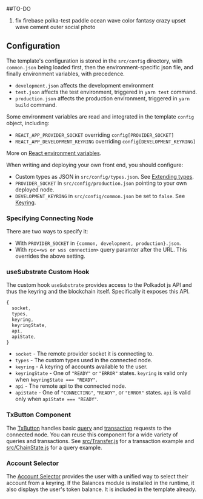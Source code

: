 ##TO-DO

1. fix firebase
   polka-test
   paddle ocean wave color fantasy crazy upset wave cement outer social photo

## Configuration

The template's configuration is stored in the `src/config` directory, with
`common.json` being loaded first, then the environment-specific json file,
and finally environment variables, with precedence.

- `development.json` affects the development environment
- `test.json` affects the test environment, triggered in `yarn test` command.
- `production.json` affects the production environment, triggered in
  `yarn build` command.

Some environment variables are read and integrated in the template `config` object,
including:

- `REACT_APP_PROVIDER_SOCKET` overriding `config[PROVIDER_SOCKET]`
- `REACT_APP_DEVELOPMENT_KEYRING` overriding `config[DEVELOPMENT_KEYRING]`

More on [React environment variables](https://create-react-app.dev/docs/adding-custom-environment-variables).

When writing and deploying your own front end, you should configure:

- Custom types as JSON in `src/config/types.json`. See
  [Extending types](https://polkadot.js.org/api/start/types.extend.html).
- `PROVIDER_SOCKET` in `src/config/production.json` pointing to your own
  deployed node.
- `DEVELOPMENT_KEYRING` in `src/config/common.json` be set to `false`.
  See [Keyring](https://polkadot.js.org/api/start/keyring.html).

### Specifying Connecting Node

There are two ways to specify it:

- With `PROVIDER_SOCKET` in `{common, development, production}.json`.
- With `rpc=<ws or wss connection>` query paramter after the URL. This overrides the above setting.

### useSubstrate Custom Hook

The custom hook `useSubstrate` provides access to the Polkadot js API and thus the
keyring and the blockchain itself. Specifically it exposes this API.

```js
{
  socket,
  types,
  keyring,
  keyringState,
  api,
  apiState,
}
```

- `socket` - The remote provider socket it is connecting to.
- `types` - The custom types used in the connected node.
- `keyring` - A keyring of accounts available to the user.
- `keyringState` - One of `"READY"` or `"ERROR"` states. `keyring` is valid
  only when `keyringState === "READY"`.
- `api` - The remote api to the connected node.
- `apiState` - One of `"CONNECTING"`, `"READY"`, or `"ERROR"` states. `api` is valid
  only when `apiState === "READY"`.

### TxButton Component

The [TxButton](./src/substrate-lib/components/TxButton.js) handles basic
[query](https://polkadot.js.org/api/start/api.query.html) and
[transaction](https://polkadot.js.org/api/start/api.tx.html) requests to the
connected node. You can reuse this component for a wide variety of queries and
transactions. See [src/Transfer.js](./src/Transfer.js) for a transaction example
and [src/ChainState.js](./src/ChainState.js) for a query example.

### Account Selector

The [Account Selector](./src/AccountSelector.js) provides the user with a unified way to
select their account from a keyring. If the Balances module is installed in the runtime,
it also displays the user's token balance. It is included in the template already.
